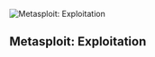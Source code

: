 ![Metasploit: Exploitation](https://assets.tryhackme.com/room-banners/metasploit.png)
## Metasploit: Exploitation

